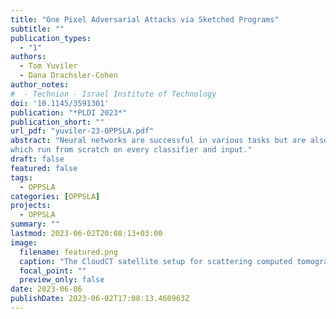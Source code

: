 ```yaml
---
title: "One Pixel Adversarial Attacks via Sketched Programs"
subtitle: ""
publication_types:
  - "1"
authors:
  - Tom Yuviler
  - Dana Drachsler-Cohen
author_notes:
#  - Technion - Israel Institute of Technology
doi: '10.1145/3591301'
publication: "*PLDI 2023*"
publication_short: ""
url_pdf: "yuviler-23-OPPSLA.pdf"
abstract: "Neural networks are successful in various tasks but are also susceptible to adversarial examples. An adversarial example is generated by adding a small perturbation to a correctly-classified input with the goal of causing a network classifier to misclassify. In one pixel attacks, an attacker aims to fool an image classifier by modifying a single pixel. This setting is challenging for two reasons: the perturbation region is very small and the perturbation is not differentiable. To cope, one pixel attacks iteratively generate candidate adversarial examples and submit them to the network until finding a successful candidate. However, existing works require a very large number of queries, which is infeasible in many practical settings, where the attacker is limited to a few thousand queries to the network. We propose a novel approach for computing one pixel attacks. The key idea is to leverage program synthesis and identify an expressive program sketch that enables to compute adversarial examples using significantly fewer queries. We introduce OPPSLA, a synthesizer that, given a classifier and a training set, instantiates the sketch with customized conditions over the input’s pixels and the classifier’s output. OPPSLA employs a stochastic search, inspired by the Metropolis-Hastings algorithm, that synthesizes typed expressions enabling minimization of the number of queries to the classifier. We further show how to extend OPPSLA to compute few pixel attacks minimizing the number of perturbed pixels. We evaluate OPPSLA on several deep networks for CIFAR-10 and ImageNet. We show that OPPSLA obtains a state-of-the-art success rate, often with an order of magnitude fewer queries than existing attacks. We further show that OPPSLA’s programs are transferable to other classifiers, unlike existing one pixel attacks,
which run from scratch on every classifier and input."
draft: false
featured: false
tags:
  - OPPSLA
categories: [OPPSLA]
projects:
  - OPPSLA
summary: ""
lastmod: 2023-06-02T20:08:13+03:00
image:
  filename: featured.png
  caption: "The CloudCT satellite setup for scattering computed tomography"
  focal_point: ""
  preview_only: false
date: 2023-06-06
publishDate: 2023-06-02T17:08:13.460963Z
---
```

